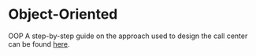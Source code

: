 # Object-Oriented
OOP
A step-by-step guide on the approach used to design the call center can be found [here](https://dev.to/wanguiwaweru/design-a-call-center-4dil).
